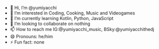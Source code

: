 - 👋 Hi, I’m @yumiyacchi
- 👀 I’m interested in Coding, Cooking, Music and Videogames
- 🌱 I’m currently learning Kotlin, Python, JavaScript
- 💞️ I’m looking to collaborate on nothing
- 📫 How to reach me IG:@yumiyacchi_music, BSky:@yumiyacchithedj
- 😄 Pronouns: he/him
- ⚡ Fun fact: none

<!---
yumiyacchi/yumiyacchi is a ✨ special ✨ repository because its `README.md` (this file) appears on your GitHub profile.
You can click the Preview link to take a look at your changes.
--->
